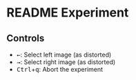 # README Experiment

## Controls

- <kbd>←</kbd>: Select left image (as distorted)
- <kbd>→</kbd>: Select right image (as distorted)
- <kbd>Ctrl</kbd>+<kbd>q</kbd>: Abort the experiment